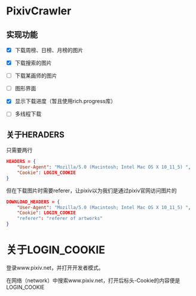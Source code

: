 # PixivCrawler

## 实现功能

- [x] 下载周榜、日榜、月榜的图片

- [x] 下载搜索的图片

- [ ] 下载某画师的图片

- [ ] 图形界面

- [x] 显示下载进度（暂且使用rich.progress库）

- [ ] 多线程下载

## 关于HERADERS

只需要两行

```json
HEADERS = {
    "User-Agent": "Mozilla/5.0 (Macintosh; Intel Mac OS X 10_11_5) ",
    "Cookie": LOGIN_COOKIE
}
```

但在下载图片时需要referer，让pixiv以为我们是通过pixiv官网访问图片的

```json
DOWNLOAD_HEADERS = {
    "User-Agent": "Mozilla/5.0 (Macintosh; Intel Mac OS X 10_11_5) ",
    "Cookie": LOGIN_COOKIE
    "referer": "referer of artworks"
}
```

# 关于LOGIN_COOKIE

登录www.pixiv.net，并打开开发者模式。

在网络（network）中搜索www.pixiv.net，打开后标头-Cookie的内容便是LOGIN_COOKIE


